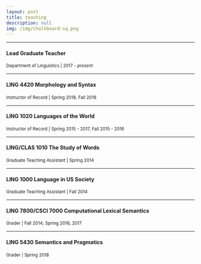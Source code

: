 ```yaml
---
layout: post
title: teaching
description: null
img: /img/chalkboard-sq.png
---
```


***
<sub></sub>
<h4>Lead Graduate Teacher</h4>
<sup>Department of Linguistics | 2017 - <i>present</i></sup>

***
<sub></sub>
<h4>LING 4420 Morphology and Syntax</h4>
<sup>Instructor of Record | Spring 2018, Fall 2018</sup>

***
<sub></sub>
<h4>LING 1020 Languages of the World</h4>
<sup>Instructor of Record | Spring 2015 - 2017, Fall 2015 - 2016</sup>  
  
***
<sub></sub>
<h4>LING/CLAS 1010 The Study of Words</h4>
<sup>Graduate Teaching Assistant | Spring 2014</sup>

***
<sub></sub>
<h4>LING 1000 Language in US Society</h4>
<sup>Graduate Teaching Assistant | Fall 2014</sup>

***
<sub></sub>
<h4>LING 7800/CSCI 7000 Computational Lexical Semantics</h4>
<sup>Grader | Fall 2014; Spring 2016, 2017</sup>

***
<sub></sub>
<h4>LING 5430 Semantics and Pragmatics</h4>
<sup>Grader | Spring 2018</sup>
